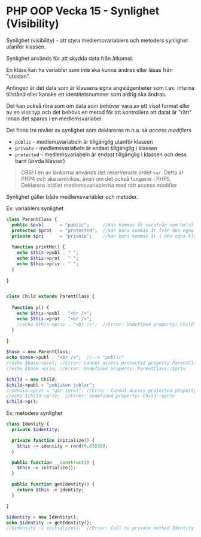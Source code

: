 # PHP OOP Vecka 15 - Synlighet (Visibility)

Synlighet (visibility) - att styra medlemsvariablers och metoders synlighet utanför klassen.

Synlighet används för att skydda data från åtkomst.

En klass kan ha variabler som inte ska kunna ändras eller läsas från "utsidan".

Antingen är det data som är klassens egna angelägenheter som t.ex. interna tillstånd eller kanske ett identitetsnummer som aldrig ska ändras.

Det kan också röra som om data som behöver vara av ett visst format eller av en viss typ och det behövs en metod för att kontrollera att datat är "rätt" innan det sparas i en medlemsvariabel.

Det finns tre nivåer av synlighet som deklareras m.h.a. sk _access modifiers_

* `public` - medlemsvariabeln är tillgänglig utanför klassen
* `private` - medlemsvariabeln är endast tillgänglig i klassen
* `protected` - medlemsvariabeln är endast tillgänglig i klassen och dess barn (ärvda klasser)

> OBS! I en av länkarna används det reserverade ordet `var`. Detta är PHP4 och ska undvikas, även om det också fungerar i PHP5. Deklarera istället medlemsvariablerna med rätt access modifier

Synlighet gäller både medlemsvariabler och metoder.

Ex: variablers synlighet
```PHP
class ParentClass {
  public $publ      = "public";     //kan kommas åt varifrån som helst
  protected $prot   = "protected";  //kan bara kommas åt från den egna och ärvda klasser
  private $pri      = "private";    //kan bara kommas åt i den egna klassen
  
  function printMe() {
    echo $this->publ . " ";
    echo $this->prot . " ";
    echo $this->priv . " ";
  }
  
}


class Child extends ParentClass {
  
  function p() {
    echo $this->publ . "<br />";
    echo $this->prot . "<br />";
    //echo $this->priv . "<br />";  //Error: Undefined property: Child::$priv
  }
  
}

$base = new ParentClass;
echo $base->publ . "<br />";  //--> "public"
//echo $base->prot; //Error: Cannot access protected property ParentClass::$prot
//echo $base->priv; //Error: Undefined property: ParentClass::$priv

$child = new Child;
$child->publ = "publiken jublar";
//$child->prot = "går inte!"; //Error: Cannot access protected property Child::$prot
//echo $child->priv;  //Error: Undefined property: Child::$priv
$child->p();
```

Ex: metoders synlighet
```PHP
class Identity {
  private $identity;

  private function initialize() {
    $this -> identity = rand(0,65536);
  }

  public function __construct() {
    $this -> initialize();
  }

  public function getIdentity() {
    return $this -> identity;
  }

}

$identity = new Identity();
echo $identity -> getIdentity();
//$identity -> initialize();  //Error: Call to private method Identity::initialize() 

```